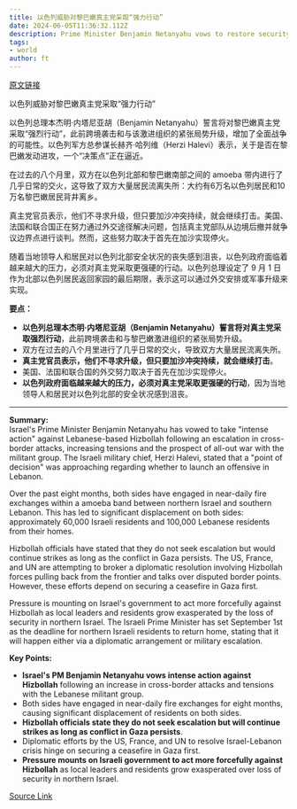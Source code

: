 ```yaml
---
title: 以色列威胁对黎巴嫩真主党采取“强力行动”
date: 2024-06-05T11:36:32.112Z
description: Prime Minister Benjamin Netanyahu vows to restore security in north after surge in cross-border attacks
tags: 
- world
author: ft
---
```


[原文链接](https://ft.com/content/4c45d1c9-16e7-4a7a-9387-f1b67f541829)

以色列威胁对黎巴嫩真主党采取“强力行动”

以色列总理本杰明·内塔尼亚胡（Benjamin Netanyahu）誓言将对黎巴嫩真主党采取“强烈行动”，此前跨境袭击和与该激进组织的紧张局势升级，增加了全面战争的可能性。以色列军方总参谋长赫齐·哈列维（Herzi Halevi）表示，关于是否在黎巴嫩发动进攻，一个“决策点”正在逼近。

在过去的八个月里，双方在以色列北部和黎巴嫩南部之间的 amoeba 带内进行了几乎日常的交火，这导致了双方大量居民流离失所：大约有6万名以色列居民和10万名黎巴嫩居民背井离乡。

真主党官员表示，他们不寻求升级，但只要加沙冲突持续，就会继续打击。美国、法国和联合国正在努力通过外交途径解决问题，包括真主党部队从边境后撤并就争议边界点进行谈判。然而，这些努力取决于首先在加沙实现停火。

随着当地领导人和居民对以色列北部安全状况的丧失感到沮丧，以色列政府面临着越来越大的压力，必须对真主党采取更强硬的行动。以色列总理设定了 9 月 1 日作为北部以色列居民返回家园的最后期限，表示这可以通过外交安排或军事升级来实现。

**要点：**
- **以色列总理本杰明·内塔尼亚胡（Benjamin Netanyahu）誓言将对真主党采取强烈行动**，此前跨境袭击和与黎巴嫩激进组织的紧张局势升级。
- 双方在过去的八个月里进行了几乎日常的交火，导致双方大量居民流离失所。
- **真主党官员表示，他们不寻求升级，但只要加沙冲突持续，就会继续打击**。
- 美国、法国和联合国的外交努力取决于首先在加沙实现停火。
- **以色列政府面临越来越大的压力，必须对真主党采取更强硬的行动**，因为当地领导人和居民对以色列北部的安全状况感到沮丧。

---

 **Summary:**  
Israel's Prime Minister Benjamin Netanyahu has vowed to take "intense action" against Lebanese-based Hizbollah following an escalation in cross-border attacks, increasing tensions and the prospect of all-out war with the militant group. The Israeli military chief, Herzi Halevi, stated that a "point of decision" was approaching regarding whether to launch an offensive in Lebanon.

Over the past eight months, both sides have engaged in near-daily fire exchanges within a amoeba band between northern Israel and southern Lebanon. This has led to significant displacement on both sides: approximately 60,000 Israeli residents and 100,000 Lebanese residents from their homes.

Hizbollah officials have stated that they do not seek escalation but would continue strikes as long as the conflict in Gaza persists. The US, France, and UN are attempting to broker a diplomatic resolution involving Hizbollah forces pulling back from the frontier and talks over disputed border points. However, these efforts depend on securing a ceasefire in Gaza first.

Pressure is mounting on Israel's government to act more forcefully against Hizbollah as local leaders and residents grow exasperated by the loss of security in northern Israel. The Israeli Prime Minister has set September 1st as the deadline for northern Israeli residents to return home, stating that it will happen either via a diplomatic arrangement or military escalation.

**Key Points:**  
- **Israel's PM Benjamin Netanyahu vows intense action against Hizbollah** following an increase in cross-border attacks and tensions with the Lebanese militant group.
- Both sides have engaged in near-daily fire exchanges for eight months, causing significant displacement of residents on both sides.
- **Hizbollah officials state they do not seek escalation but will continue strikes as long as conflict in Gaza persists**.
- Diplomatic efforts by the US, France, and UN to resolve Israel-Lebanon crisis hinge on securing a ceasefire in Gaza first.
- **Pressure mounts on Israeli government to act more forcefully against Hizbollah** as local leaders and residents grow exasperated over loss of security in northern Israel.

[Source Link](https://ft.com/content/4c45d1c9-16e7-4a7a-9387-f1b67f541829)

